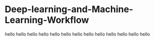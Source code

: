# Deep-learning-and-Machine-Learning-Workflow

hello
hello
hello
hello
hello
hello
hello
hello
hello
hello
hello
hello
hello